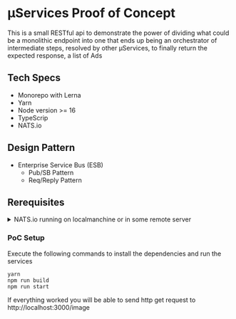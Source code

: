 # µServices Proof of Concept

This is a small RESTful api to demonstrate the power of dividing what could be a monolithic endpoint into one that ends up being an orchestrator of intermediate steps, resolved by other µServices, to finally return the expected response, a list of Ads
## Tech Specs
 - Monorepo with Lerna
 - Yarn
 - Node version >= 16
 - TypeScrip
 - NATS.io

## Design Pattern
 - Enterprise Service Bus (ESB)
    - Pub/SB Pattern
    - Req/Reply Pattern


## Rerequisites
<details>
  <summary>NATS.io running on localmanchine or in some remote server</summary>

For this poc NATS.io is the chosen messaging technology, but it can be switched to any other, such as KAFKA, Redis, RABITMQ, etc
The easy way to have it running in localhost is by usung its docker image

```
docker run -d --name nats-main -p 4222:4222 -p 6222:6222 -p 8222:8222 nats
```

</details>


### PoC Setup

Execute the following commands to install the dependencies and run the services

```
yarn
npm run build
npm run start
```

If everything worked you will be able to send http get request to http://localhost:3000/image
